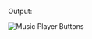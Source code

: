 Output:

![Music Player Buttons](https://user-images.githubusercontent.com/107126204/185736391-4c09f29c-1b2a-4c17-b832-a7a4d280d9c3.jpg)
